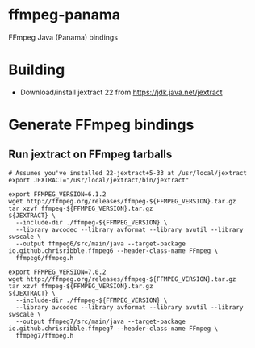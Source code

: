 # ffmpeg-panama
FFmpeg Java (Panama) bindings

# Building
- Download/install jextract 22 from https://jdk.java.net/jextract

# Generate FFmpeg bindings
## Run jextract on FFmpeg tarballs
```
# Assumes you've installed 22-jextract+5-33 at /usr/local/jextract
export JEXTRACT="/usr/local/jextract/bin/jextract"

export FFMPEG_VERSION=6.1.2
wget http://ffmpeg.org/releases/ffmpeg-${FFMPEG_VERSION}.tar.gz
tar xzvf ffmpeg-${FFMPEG_VERSION}.tar.gz
${JEXTRACT} \
  --include-dir ./ffmpeg-${FFMPEG_VERSION} \
  --library avcodec --library avformat --library avutil --library swscale \
  --output ffmpeg6/src/main/java --target-package io.github.chrisribble.ffmpeg6 --header-class-name FFmpeg \
  ffmpeg6/ffmpeg.h

export FFMPEG_VERSION=7.0.2
wget http://ffmpeg.org/releases/ffmpeg-${FFMPEG_VERSION}.tar.gz
tar xzvf ffmpeg-${FFMPEG_VERSION}.tar.gz
${JEXTRACT} \
  --include-dir ./ffmpeg-${FFMPEG_VERSION} \
  --library avcodec --library avformat --library avutil --library swscale \
  --output ffmpeg7/src/main/java --target-package io.github.chrisribble.ffmpeg7 --header-class-name FFmpeg \
  ffmpeg7/ffmpeg.h
```
